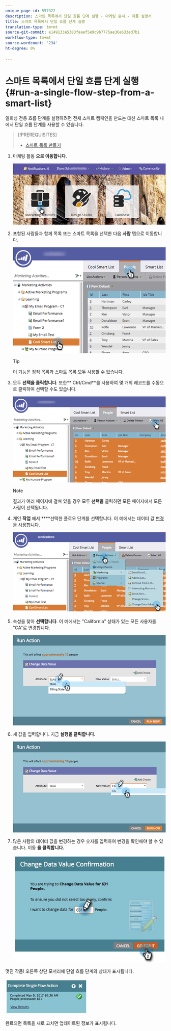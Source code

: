 ```yaml
---
unique-page-id: 557322
description: 스마트 목록에서 단일 흐름 단계 실행 - 마케팅 문서 - 제품 설명서
title: 스마트 목록에서 단일 흐름 단계 실행
translation-type: tm+mt
source-git-commit: e149133a5383faaef5e9c9b7775ae36e633ed7b1
workflow-type: tm+mt
source-wordcount: '234'
ht-degree: 0%

---
```



# 스마트 목록에서 단일 흐름 단계 실행 {#run-a-single-flow-step-from-a-smart-list}

일회성 전용 흐름 단계를 실행하려면 전체 스마트 캠페인을 만드는 대신 스마트 목록 내에서 단일 흐름 단계를 사용할 수 있습니다.

>[!PREREQUISITES]
>
>* [스마트 목록 만들기](../../../../product-docs/core-marketo-concepts/smart-lists-and-static-lists/creating-a-smart-list/create-a-smart-list.md)

>



1. 마케팅 활동 **으로 이동합니다**.

   ![](assets/login-marketing-activities-1.png)

1. 포함된 사람들과 함께 목록 또는 스마트 목록을 선택한 다음 **사람** 탭으로 이동합니다.

   ![](assets/smartlistpeopletab-hands.png)

   >[!TIP]
   >
   >이 기능은 정적 목록과 스마트 목록 모두 사용할 수 있습니다.

1. 모두 **선택을 클릭합니다**. 또한** Ctrl/Cmd**를 사용하여 몇 개의 레코드를 수동으로 클릭하여 선택할 수도 있습니다.

   ![](assets/smartlist-selectallhand.png)

   >[!NOTE]
   >
   >결과가 여러 페이지에 걸쳐 있을 경우 모두 **선택을** 클릭하면 모든 페이지에서 모든 사람이 선택됩니다.

1. 개인 **작업** 에서 ****&#x200B;선택한 플로우 단계를 선택합니다. 이 예에서는 데이터 값 [변경을 사용합니다](../../../../product-docs/core-marketo-concepts/smart-campaigns/flow-actions/change-data-value.md).

   ![](assets/personactions-hands.png)

1. 속성을 찾아 **선택합니다**. 이 예에서는 &quot;California&quot; 상태가 있는 모든 사용자를 &quot;CA&quot;로 변경합니다.

   ![](assets/runaction-hands.png)

1. 새 값을 입력합니다. 지금 **실행을 클릭합니다**.

   ![](assets/runactionnewvalue-hands.png)

1. 많은 사람의 데이터 값을 변경하는 경우 숫자를 입력하여 변경을 확인해야 할 수 있습니다. 이동 **을 클릭합니다**.

   ![](assets/changedatavalue.jpg)

멋진 작품! 오른쪽 상단 모서리에 단일 흐름 단계의 상태가 표시됩니다.

![](assets/completesingleflowaction.jpg)

완료되면 목록을 새로 고치면 업데이트된 정보가 표시됩니다.
